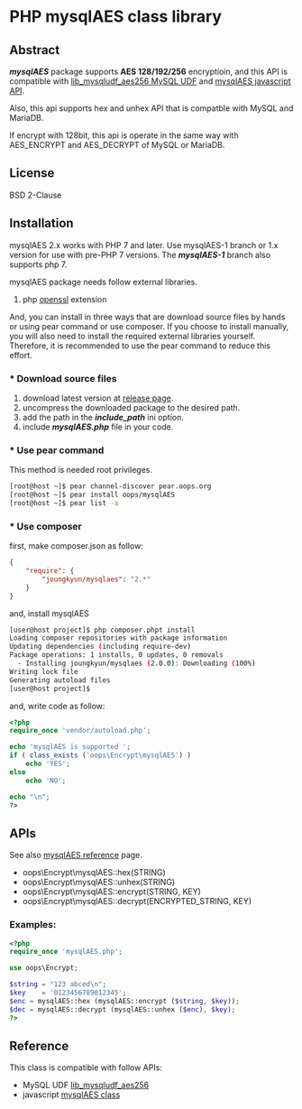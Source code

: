 # PHP mysqlAES class library

## Abstract

***mysqlAES*** package supports **AES 128/192/256** encryptioin, and this API is compatible with [lib_mysqludf_aes256 MySQL UDF](https://github.com/Joungkyun/lib_mysqludf_aes256) and [mysqlAES javascript API](http://mirror.oops.org/pub/oops/javascript/mysqlAES/).

Also, this api supports hex and unhex API that is compatble with MySQL and MariaDB.

If encrypt with 128bit, this api is operate in the same way with AES_ENCRYPT and
AES_DECRYPT of MySQL or MariaDB.

## License

BSD 2-Clause

## Installation

mysqlAES 2.x works with PHP 7 and later. Use mysqlAES-1 branch or 1.x version for use with pre-PHP 7 versions. The ___mysqlAES-1___ branch also supports php 7.

mysqlAES package needs follow external libraries.

  1. php [openssl](http://php.net/manual/en/book.openssl.php) extension
  
And, you can install in three ways that are download source files by hands or using pear command or use composer. If you choose to install manually, you will also need to install the required external libraries yourself. Therefore, it is recommended to use the pear command to reduce this effort.

### * Download source files

1. download latest version at [release page](https://github.com/OOPS-ORG-PHP/mysqlAES/releases).
2. uncompress the downloaded package to the desired path.
3. add the path in the ***include_path*** ini option.
4. include ***mysqlAES.php*** file in your code.

### * Use pear command

This method is needed root privileges.

  ```bash
  [root@host ~]$ pear channel-discover pear.oops.org
  [root@host ~]$ pear install oops/mysqlAES
  [root@host ~]$ pear list -a
  ```

### * Use composer

first, make composer.json as follow:

  ```json
  {
      "require": {
          "joungkyun/mysqlaes": "2.*"
      }
  }
  ```

and, install mysqlAES

  ```bash
  [user@host project]$ php composer.phpt install
  Loading composer repositories with package information
  Updating dependencies (including require-dev)
  Package operations: 1 installs, 0 updates, 0 removals
    - Installing joungkyun/mysqlaes (2.0.0): Downloading (100%)
  Writing lock file
  Generating autoload files
  [user@host project]$
  ```

and, write code as follow:

  ```php
  <?php
  require_once 'vendor/autoload.php';

  echo 'mysqlAES is supported ';
  if ( class_exists ('oops\Encrypt\mysqlAES') )
      echo 'YES';
  else
      echo 'NO';

  echo "\n";
  ?>
  ```

## APIs

See also [mysqlAES reference](http://pear.oops.org/docs/mysqlAES/mysqlAES.html) page.

* oops\Encrypt\mysqlAES::hex(STRING)
* oops\Encrypt\mysqlAES::unhex(STRING)
* oops\Encrypt\mysqlAES::encrypt(STRING, KEY)
* oops\Encrypt\mysqlAES::decrypt(ENCRYPTED_STRING, KEY)

### Examples:
```php
<?php
require_once 'mysqlAES.php';

use oops\Encrypt;

$string = "123 abced\n";
$key    = '0123456789012345';
$enc = mysqlAES::hex (mysqlAES::encrypt ($string, $key));
$dec = mysqlAES::decrypt (mysqlAES::unhex ($enc), $key);
?>
```


## Reference
This class is compatible with follow APIs:

* MySQL UDF [lib_mysqludf_aes256](https://github.com/Joungkyun/lib_mysqludf_aes256)
* javascript [mysqlAES class](http://mirror.oops.org/pub/oops/javascript/mysqlAES/)
